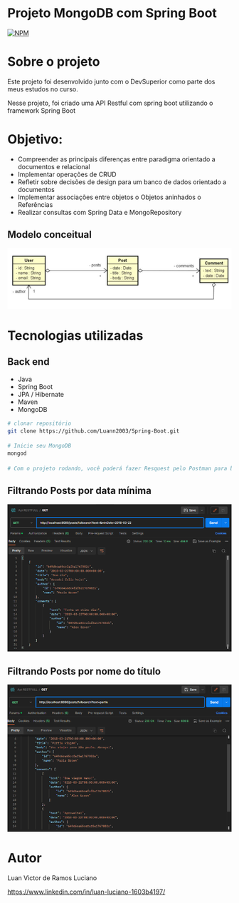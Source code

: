 # Projeto MongoDB com Spring Boot
[![NPM](https://img.shields.io/npm/l/react)](https://github.com/Luann2003/workshop-spring-boot-mongodb/blob/main/LICENSE) 

# Sobre o projeto

Este projeto foi desenvolvido junto com o DevSuperior como parte dos meus estudos no curso.

Nesse projeto, foi criado uma API Restful com spring boot utilizando o framework Spring Boot 

# Objetivo:
- Compreender as principais diferenças entre paradigma orientado a documentos e relacional
- Implementar operações de CRUD
- Refletir sobre decisões de design para um banco de dados orientado a documentos
- Implementar associações entre objetos
o Objetos aninhados
o Referências
- Realizar consultas com Spring Data e MongoRepository 

## Modelo conceitual
![Modelo Conceitual](https://github.com/Luann2003/workshop-spring-boot-mongodb/blob/main/diagrama.png)

# Tecnologias utilizadas
## Back end
- Java
- Spring Boot
- JPA / Hibernate
- Maven
- MongoDB

```bash
# clonar repositório
git clone https://github.com/Luann2003/Spring-Boot.git

# Inicie seu MongoDB
mongod

# Com o projeto rodando, você poderá fazer Resquest pelo Postman para buscar Posts por datas mínimas/máximas ou títulos/body
```
## Filtrando Posts por data mínima
![Filtrando por data minima](https://github.com/Luann2003/workshop-spring-boot-mongodb/blob/main/min%20date.png)
## Filtrando Posts por nome do título
![Filtrando por data minima](https://github.com/Luann2003/workshop-spring-boot-mongodb/blob/main/partiu.png)

# Autor
Luan Victor de Ramos Luciano

https://www.linkedin.com/in/luan-luciano-1603b4197/

